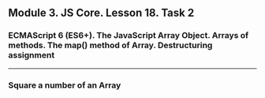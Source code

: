 ## Module 3. JS Core. Lesson 18. Task 2

### ECMAScript 6 (ES6+). The JavaScript Array Object. Arrays of methods. The map() method of Array. Destructuring assignment
***

### Square a number of an Array
